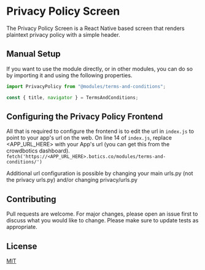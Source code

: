 # Privacy Policy Screen

The Privacy Policy Screen is a React Native based screen that renders plaintext privacy policy with a simple header.

## Manual Setup

If you want to use the module directly, or in other modules, you can do so by importing it and using the following properties.

```javascript
import PrivacyPolicy from "@modules/terms-and-conditions";

const { title, navigator } = TermsAndConditions;
```

## Configuring the Privacy Policy Frontend
All that is required to configure the frontend is to edit the url in `index.js` to point to your app's url on the web. On line 14 of `index.js`, replace <APP_URL_HERE> with your App's url (you can get this from the crowdbotics dashboard). 
`fetch('https://<APP_URL_HERE>.botics.co/modules/terms-and-conditions/')`


Additional url configuration is possible by changing your main urls.py (not the privacy urls.py) and/or changing privacy/urls.py

## Contributing

Pull requests are welcome. For major changes, please open an issue first to discuss what you would like to change.
Please make sure to update tests as appropriate.

## License

[MIT](https://choosealicense.com/licenses/mit/)

